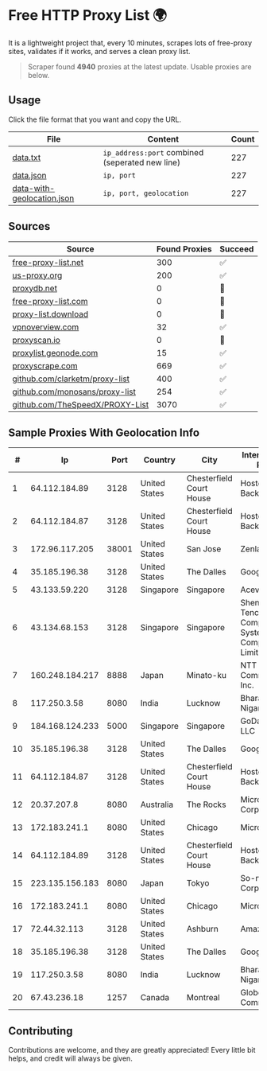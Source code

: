 
# Free HTTP Proxy List 🌍

It is a lightweight project that, every 10 minutes, scrapes lots of free-proxy sites, validates if it works, and serves a clean proxy list.


> Scraper found **4940** proxies at the latest update. Usable proxies are below.

## Usage

Click the file format that you want and copy the URL.


|File|Content|Count|
|----|-------|-----|
|[data.txt](https://raw.githubusercontent.com/themiralay/Proxy-List-World/master/data.txt)|`ip_address:port` combined (seperated new line)|227|
|[data.json](https://raw.githubusercontent.com/themiralay/Proxy-List-World/master/data.json)|`ip, port`|227|
|[data-with-geolocation.json](https://raw.githubusercontent.com/themiralay/Proxy-List-World/master/data-with-geolocation.json)|`ip, port, geolocation`|227|

## Sources

|Source|Found Proxies|Succeed|
|------|-------------|-------|
|[free-proxy-list.net](https://free-proxy-list.net)|300|✅|
|[us-proxy.org](https://www.us-proxy.org)|200|✅|
|[proxydb.net](http://proxydb.net)|0|🚫|
|[free-proxy-list.com](https://free-proxy-list.com/?page=&port=&type%5B%5D=http&type%5B%5D=https&up_time=0&search=Search)|0|🚫|
|[proxy-list.download](https://www.proxy-list.download/HTTP)|0|🚫|
|[vpnoverview.com](https://vpnoverview.com/privacy/anonymous-browsing/free-proxy-servers)|32|✅|
|[proxyscan.io](https://www.proxyscan.io)|0|🚫|
|[proxylist.geonode.com](https://proxylist.geonode.com/api/proxy-list?limit=300&page=1&sort_by=lastChecked&sort_type=desc&protocols=http,https)|15|✅|
|[proxyscrape.com](https://api.proxyscrape.com/v2/?request=displayproxies&protocol=http&timeout=10000&country=all&ssl=all&anonymity=all)|669|✅|
|[github.com/clarketm/proxy-list](https://raw.githubusercontent.com/clarketm/proxy-list/master/proxy-list-raw.txt)|400|✅|
|[github.com/monosans/proxy-list](https://raw.githubusercontent.com/monosans/proxy-list/main/proxies/http.txt)|254|✅|
|[github.com/TheSpeedX/PROXY-List](https://raw.githubusercontent.com/TheSpeedX/PROXY-List/master/http.txt)|3070|✅|


## Sample Proxies With Geolocation Info

|#|Ip|Port|Country|City|Internet Service Provider|
|-|--|----|-------|----|-------------------------|
|1|64.112.184.89|3128|United States|Chesterfield Court House|Hosted Backbone|
|2|64.112.184.87|3128|United States|Chesterfield Court House|Hosted Backbone|
|3|172.96.117.205|38001|United States|San Jose|Zenlayer Inc|
|4|35.185.196.38|3128|United States|The Dalles|Google LLC|
|5|43.133.59.220|3128|Singapore|Singapore|Aceville Pte.ltd|
|6|43.134.68.153|3128|Singapore|Singapore|Shenzhen Tencent Computer Systems Company Limited|
|7|160.248.184.217|8888|Japan|Minato-ku|NTT PC Communications, Inc.|
|8|117.250.3.58|8080|India|Lucknow|Bharat Sanchar Nigam Ltd|
|9|184.168.124.233|5000|Singapore|Singapore|GoDaddy.com, LLC|
|10|35.185.196.38|3128|United States|The Dalles|Google LLC|
|11|64.112.184.87|3128|United States|Chesterfield Court House|Hosted Backbone|
|12|20.37.207.8|8080|Australia|The Rocks|Microsoft Corporation|
|13|172.183.241.1|8080|United States|Chicago|Microsoft|
|14|64.112.184.89|3128|United States|Chesterfield Court House|Hosted Backbone|
|15|223.135.156.183|8080|Japan|Tokyo|So-net Corporation|
|16|172.183.241.1|8080|United States|Chicago|Microsoft|
|17|72.44.32.113|3128|United States|Ashburn|Amazon.com|
|18|35.185.196.38|3128|United States|The Dalles|Google LLC|
|19|117.250.3.58|8080|India|Lucknow|Bharat Sanchar Nigam Ltd|
|20|67.43.236.18|1257|Canada|Montreal|GloboTech Communications|



## Contributing

Contributions are welcome, and they are greatly appreciated! Every
little bit helps, and credit will always be given.

